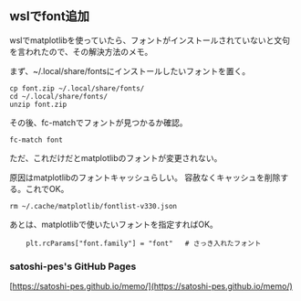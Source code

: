 ## wslでfont追加

wslでmatplotlibを使っていたら、フォントがインストールされていないと文句を言われたので、その解決方法のメモ。

まず、~/.local/share/fontsにインストールしたいフォントを置く。

	cp font.zip ~/.local/share/fonts/
	cd ~/.local/share/fonts/
	unzip font.zip

その後、fc-matchでフォントが見つかるか確認。

	fc-match font

ただ、これだけだとmatplotlibのフォントが変更されない。

原因はmatplotlibのフォントキャッシュらしい。
容赦なくキャッシュを削除する。これでOK。

	rm ~/.cache/matplotlib/fontlist-v330.json

あとは、matplotlibで使いたいフォントを指定すればOK。

	    plt.rcParams["font.family"] = "font"   # さっき入れたフォント


### satoshi-pes's GitHub Pages
[https://satoshi-pes.github.io/memo/](https://satoshi-pes.github.io/memo/)

